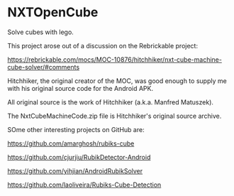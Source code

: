 # NXTOpenCube
Solve cubes with lego.

This project arose out of a discussion on the Rebrickable project:

https://rebrickable.com/mocs/MOC-10876/hitchhiker/nxt-cube-machine-cube-solver/#comments

Hitchhiker, the original creator of the MOC, was good enough to supply me with his original source code for the Android APK.

All original source is the work of Hitchhiker (a.k.a. Manfred Matuszek).

The NxtCubeMachineCode.zip file is Hitchhiker's original source archive.

SOme other interesting projects on GitHub are:

https://github.com/amarghosh/rubiks-cube

https://github.com/cjurjiu/RubikDetector-Android

https://github.com/yihjian/AndroidRubikSolver

https://github.com/laoliveira/Rubiks-Cube-Detection

